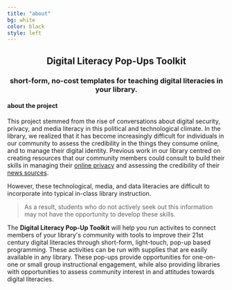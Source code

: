 ```yaml
---
title: "about"
bg: white
color: black
style: left
---
```

<div align="center">
 
## Digital Literacy Pop-Ups Toolkit
### short-form, no-cost templates for teaching digital literacies in your library.

<span class="fa-stack subtlecircle" style="font-size:100px; background:rgba(8,4,10,0.1)">
  <i class="fa fa-circle fa-stack-2x text-white"></i>
  <i class="fa fa-signal fa-stack-1x text-purple"></i>
</span>

</div>

#### about the project

This project stemmed from the rise of conversations about digital security, privacy, and media literacy in this political and technological climate. In the library, we realized that it has become increasingly difficult for individuals in our community to assess the credibility in the things they consume online, and to manage their digital identity. Previous work in our library centred on creating resources that our community members could consult to build their skills in managing their [online privacy](https://guides.lib.uwo.ca/online_privacy) and assessing the credibility of their [news sources](https://guides.lib.uwo.ca/news_sources).

However, these technological, media, and data literacies are difficult to incorporate into typical in-class library instruction. 
> As a result, students who do not actively seek out this information may not have the opportunity to develop these skills. 

The **Digital Literacy Pop-Up Toolkit** will help you run activites to connect members of your library's community with tools to improve their 21st century digital literacies through short-form, light-touch, pop-up based programming. These activities can be run with supplies that are easily available in any library. These pop-ups provide opportunities for one-on-one or small group instructional engagement, while also providing libraries with opportunities to assess community interest in and attitudes towards digital literacies.

